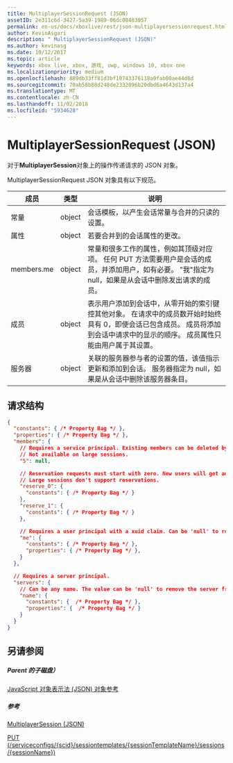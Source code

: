```yaml
---
title: MultiplayerSessionRequest (JSON)
assetID: 2e311c6d-3427-5a39-1989-06dc08483057
permalink: en-us/docs/xboxlive/rest/json-multiplayersessionrequest.html
author: KevinAsgari
description: " MultiplayerSessionRequest (JSON)"
ms.author: kevinasg
ms.date: 10/12/2017
ms.topic: article
keywords: xbox live, xbox, 游戏, uwp, windows 10, xbox one
ms.localizationpriority: medium
ms.openlocfilehash: 889db33ff81d3bf10743376118a0fab00ae44d8d
ms.sourcegitcommit: 70ab58b88d248de2332096b20dbd6a4643d137a4
ms.translationtype: MT
ms.contentlocale: zh-CN
ms.lasthandoff: 11/02/2018
ms.locfileid: "5934628"
---
```

# <a name="multiplayersessionrequest-json"></a>MultiplayerSessionRequest (JSON)
对于**MultiplayerSession**对象上的操作传递请求的 JSON 对象。 
<a id="ID4EQ"></a>

  
 
MultiplayerSessionRequest JSON 对象具有以下规范。
 
| 成员| 类型| 说明| 
| --- | --- | --- | 
| 常量| object| 会话模板，以产生会话常量与合并的只读的设置。 | 
| 属性 | object | 若要合并到的会话属性的更改。| 
| members.me | object| 常量和很多工作的属性，例如其顶级对应项。 任何 PUT 方法需要用户是会话的成员，并添加用户，如有必要。 "我"指定为 null，如果是从会话中删除发出请求的成员。 | 
| 成员 | object| 表示用户添加到会话中，从零开始的索引键控其他对象。 在请求中的成员数开始时始终具有 0，即使会话已包含成员。 成员将添加到会话中请求中的显示的顺序。 成员属性只能由用户属于其设置。 | 
| 服务器 | object| 关联的服务器参与者的设置的值，该值指示更新和添加到会话。 服务器指定为 null，如果是从会话中删除该服务器条目。 | 
  
<a id="ID4EZ"></a>

 
## <a name="request-structure"></a>请求结构
 

```json
{
  "constants": { /* Property Bag */ },
  "properties": { /* Property Bag */ },
  "members": {
    // Requires a service principal. Existing members can be deleted by index.
    // Not available on large sessions.
    "5": null,

    // Reservation requests must start with zero. New users will get added in order to the end of the session's member list.
    // Large sessions don't support reservations.
    "reserve_0": {
      "constants": { /* Property Bag */ }
    },
    "reserve_1": {
      "constants": { /* Property Bag */ }
    },

    // Requires a user principal with a xuid claim. Can be 'null' to remove myself from the session.
    "me": {
      "constants": { /* Property Bag */ },
      "properties": { /* Property Bag */ },
    }
  },

  // Requires a server principal.
  "servers": {
    // Can be any name. The value can be 'null' to remove the server from the session.
    "name": {
      "constants": {  /* Property Bag */ },
      "properties": {  /* Property Bag */ }
    }
  }
}
```

  
<a id="ID4EAB"></a>

 
## <a name="see-also"></a>另请参阅
 
<a id="ID4ECB"></a>

 
##### <a name="parent"></a>Parent 的子磁盘） 

[JavaScript 对象表示法 (JSON) 对象参考](atoc-xboxlivews-reference-json.md)

  
<a id="ID4EMB"></a>

 
##### <a name="reference"></a>参考 

[MultiplayerSession (JSON)](json-multiplayersession.md)

 [PUT (/serviceconfigs/{scid}/sessiontemplates/{sessionTemplateName}/sessions/{sessionName})](../uri/sessiondirectory/uri-serviceconfigsscidsessiontemplatessessiontemplatenamesessionssessionnameput.md)

   